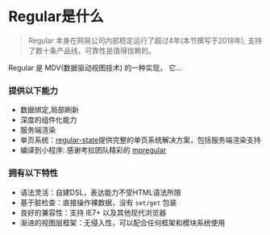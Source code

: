 
# Regular是什么

> Regular 本身在网易公司内部稳定运行了超过4年(本节撰写于2018年), 支持了数十条产品线，可靠性是值得信赖的。

Regular 是 MDV(数据驱动视图技术) 的一种实现， 它...


### 提供以下能力

- 数据绑定,局部刷新
- 深度的组件化能力
- 服务端渲染
- 单页系统：[regular-state](https://regularjs.github.io/regular-state/)提供完整的单页系统解决方案，包括服务端渲染支持
- 编译到小程序: 感谢考拉团队精彩的 [mpregular](https://github.com/kaola-fed/mpregular)


### 拥有以下特性

- 语法灵活：自建DSL，表达能力不受HTML语法所限
- 基于脏检查：直接操作裸数据，没有 `set/get` 包装
- 良好的兼容性：支持 IE7+ 以及其他现代浏览器
- 渐进的视图层框架：无侵入性，可以配合任何框架和模块系统使用





